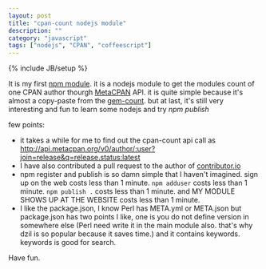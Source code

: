 ```yaml
---
layout: post
title: "cpan-count nodejs module"
description: ""
category: "javascript"
tags: ["nodejs", "CPAN", "coffeescript"]
---
```

{% include JB/setup %}

It is my first [npm module](https://npmjs.org/package/cpan-count). it is a nodejs module to get the modules count of one CPAN author thourgh [MetaCPAN](http://metacpan.org/) API. it is quite simple because it's almost a copy-paste from the [gem-count](https://github.com/eighttrackmind/gem-count). but at last, it's still very interesting and fun to learn some nodejs and try *npm publish*

few points:

 * it takes a while for me to find out the cpan-count api call as http://api.metacpan.org/v0/author/:user?join=release&q=release.status:latest
 * I have also contributed a pull request to the author of [contributor.io](https://github.com/fayland/contributor.io/commit/88eb1ad55ace8f3ba27f0df7edb01b828d35a442)
 * npm register and publish is so damn simple that I haven't imagined. sign up on the web costs less than 1 minute. `npm adduser` costs less than 1 minute. `npm publish .` costs less than 1 minute. and MY MODULE SHOWS UP AT THE WEBSITE costs less than 1 minute.
 * I like the package.json, I know Perl has META.yml or META.json but package.json has two points I like, one is you do not define version in somewhere else (Perl need write it in the main module also. that's why dzil is so popular because it saves time.) and it contains keywords. keywords is good for search.

Have fun.
